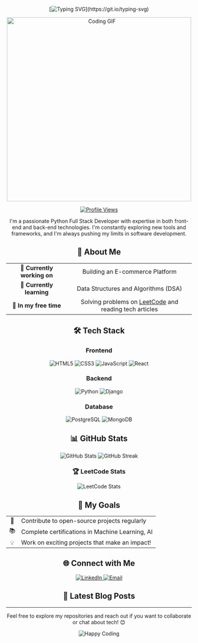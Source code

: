 <div align="center">

[![Typing SVG](https://readme-typing-svg.herokuapp.com?font=Fira+Code&pause=1000&color=2E8FF7&center=true&vCenter=true&width=435&lines=Hai,+I'm+Emmanuel+Johnson;Python+Full+Stack+Developer;Welcome+to+my+GitHub!)](https://git.io/typing-svg)

<p align="center">
  <img src="https://i.imgur.com/Ifry5ba.gif" alt="Coding GIF" width="500"/>
</p>

<p align="center">
  <a href="https://github.com/emmanueljohnsonpy">
    <img src="https://komarev.com/ghpvc/?username=emmanueljohnsonpy&color=blue&style=flat-square" alt="Profile Views"/>
  </a>
</p>

</div>

<div align="center">
  <p>
    I'm a passionate Python Full Stack Developer with expertise in both front-end and back-end technologies. I'm constantly exploring new tools and frameworks, and I'm always pushing my limits in software development.
  </p>
</div>

<div align="center">
  <h2>🚀 About Me</h2>
  <table align="center">
    <tr>
      <td align="center">🔭 <strong>Currently working on</strong></td>
      <td align="center">Building an E-commerce Platform</td>
    </tr>
    <tr>
      <td align="center">🌱 <strong>Currently learning</strong></td>
      <td align="center">Data Structures and Algorithms (DSA)</td>
    </tr>
    <tr>
      <td align="center">📖 <strong>In my free time</strong></td>
      <td align="center">Solving problems on <a href="https://leetcode.com/u/emmanuel011/">LeetCode</a> and reading tech articles</td>
    </tr>
  </table>
</div>

<div align="center">
  <h2>🛠️ Tech Stack</h2>
  
  <h3>Frontend</h3>
  <p>
    <img src="https://img.shields.io/badge/HTML5-E34F26?style=for-the-badge&logo=html5&logoColor=white" alt="HTML5"/>
    <img src="https://img.shields.io/badge/CSS3-1572B6?style=for-the-badge&logo=css3&logoColor=white" alt="CSS3"/>
    <img src="https://img.shields.io/badge/JavaScript-F7DF1E?style=for-the-badge&logo=javascript&logoColor=black" alt="JavaScript"/>
    <img src="https://img.shields.io/badge/React-61DAFB?style=for-the-badge&logo=react&logoColor=black" alt="React"/>
  </p>

  <h3>Backend</h3>
  <p>
    <img src="https://img.shields.io/badge/Python-3776AB?style=for-the-badge&logo=python&logoColor=white" alt="Python"/>
    <img src="https://img.shields.io/badge/Django-092E20?style=for-the-badge&logo=django&logoColor=white" alt="Django"/>
  </p>

  <h3>Database</h3>
  <p>
    <img src="https://img.shields.io/badge/PostgreSQL-4169E1?style=for-the-badge&logo=postgresql&logoColor=white" alt="PostgreSQL"/>
    <img src="https://img.shields.io/badge/MongoDB-47A248?style=for-the-badge&logo=mongodb&logoColor=white" alt="MongoDB"/>
  </p>
</div>

<div align="center">
  <h2>📊 GitHub Stats</h2>
  
  <img src="https://github-readme-stats.vercel.app/api?username=emmanueljohnsonpy&show_icons=true&theme=tokyonight" alt="GitHub Stats" />
  <img src="https://github-readme-streak-stats.herokuapp.com/?user=emmanueljohnsonpy&theme=tokyonight" alt="GitHub Streak" />
  
  <h3>🏆 LeetCode Stats</h3>
  <img src="https://leetcard.jacoblin.cool/emmanuel011?theme=dark&font=Fira%20Code" alt="LeetCode Stats"/>
</div>

<div align="center">
  <h2>🎯 My Goals</h2>
  <table align="center">
    <tr>
      <td align="center">🌟</td>
      <td>Contribute to open-source projects regularly</td>
    </tr>
    <tr>
      <td align="center">📚</td>
      <td>Complete certifications in Machine Learning, AI</td>
    </tr>
    <tr>
      <td align="center">💡</td>
      <td>Work on exciting projects that make an impact!</td>
    </tr>
  </table>
</div>

<div align="center">
  <h2>🌐 Connect with Me</h2>
  <p>
    <a href="https://www.linkedin.com/in/emmanuel-johnson-a36b6b2b3/">
      <img src="https://img.shields.io/badge/LinkedIn-0A66C2?style=for-the-badge&logo=linkedin&logoColor=white" alt="LinkedIn"/>
    </a>
    <a href="mailto:your.email@example.com">
      <img src="https://img.shields.io/badge/Email-D14836?style=for-the-badge&logo=gmail&logoColor=white" alt="Email"/>
    </a>
  </p>
</div>

<div align="center">
  <h2>📝 Latest Blog Posts</h2>
  <!-- BLOG-POST-LIST:START -->
  <!-- This section can be updated automatically using GitHub Actions -->
  <!-- BLOG-POST-LIST:END -->
</div>

---

<div align="center">
  <p>Feel free to explore my repositories and reach out if you want to collaborate or chat about tech! 😊</p>
  
  <p>
    <img src="https://img.shields.io/badge/Happy_Coding!-FFD700?style=for-the-badge&logo=github&logoColor=black" alt="Happy Coding"/>
  </p>
</div>

